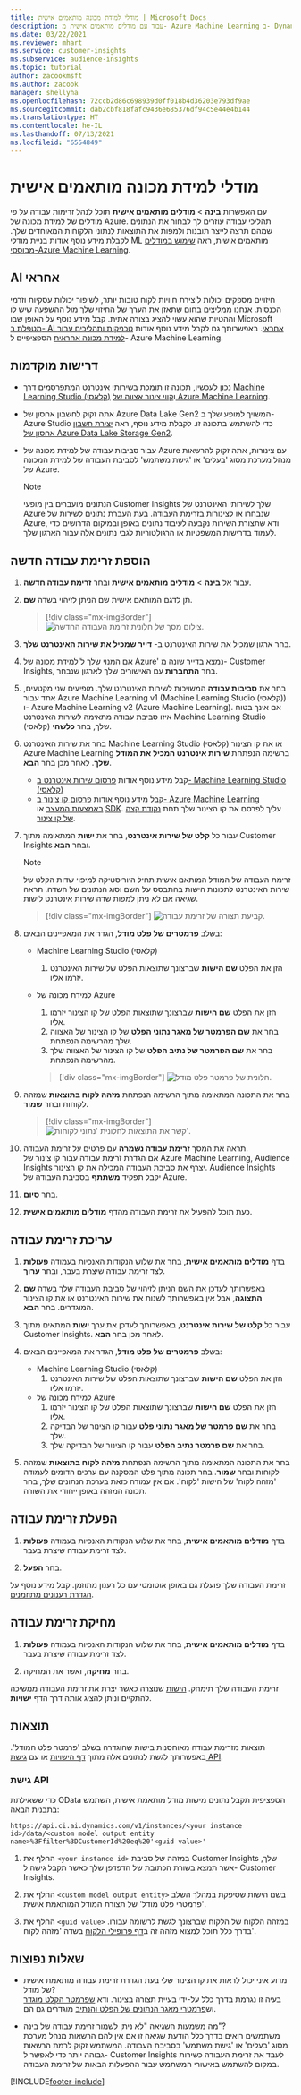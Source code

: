 ```yaml
---
title: מודלי למידת מכונה מותאמים אישית | Microsoft Docs
description: עבוד עם מודלים מותאמים אישית מ- Azure Machine Learning ב- Dynamics 365 Customer Insights.
ms.date: 03/22/2021
ms.reviewer: mhart
ms.service: customer-insights
ms.subservice: audience-insights
ms.topic: tutorial
author: zacookmsft
ms.author: zacook
manager: shellyha
ms.openlocfilehash: 72ccb2d86c698939d0ff018b4d36203e793df9ae
ms.sourcegitcommit: dab2cbf818fafc9436e685376df94c5e44e4b144
ms.translationtype: HT
ms.contentlocale: he-IL
ms.lasthandoff: 07/13/2021
ms.locfileid: "6554849"
---
```

# <a name="custom-machine-learning-models"></a>מודלי למידת מכונה מותאמים אישית

עם האפשרות **בינה** > **מודלים מותאמים אישית** תוכל לנהל זרימות עבודה על פי מודלים של למידת מכונה של Azure. תהליכי עבודה עוזרים לך לבחור את הנתונים שמהם תרצה לייצר תובנות ולמפות את התוצאות לנתוני הלקוחות המאוחדים שלך. לקבלת מידע נוסף אודות בניית מודלי ML מותאמים אישית, ראה [שימוש במודלים מבוססי-Azure Machine Learning](azure-machine-learning-experiments.md).

## <a name="responsible-ai"></a>AI אחראי

חיזויים מספקים יכולות ליצירת חוויות לקוח טובות יותר, לשיפור יכולות עסקיות וזרמי הכנסות. אנחנו ממליצים בחום שתאזן את הערך של החיזוי שלך מול ההשפעה שיש לו וההטיות שהוא עשוי להציג בצורה אתית. קבל מידע נוסף על האופן שבו Microsoft [מטפלת ב- AI אחראי](https://www.microsoft.com/ai/responsible-ai?activetab=pivot1%3aprimaryr6). באפשרותך גם לקבל מידע נוסף אודות [טכניקות ותהליכים עבור למידת מכונה אחראית](/azure/machine-learning/concept-responsible-ml) הספציפיים ל- Azure Machine Learning.

## <a name="prerequisites"></a>דרישות מוקדמות

- נכון לעכשיו, תכונה זו תומכת בשירותי אינטרנט המתפרסמים דרך [Machine Learning Studio (קלאסי)](https://studio.azureml.net) ו[קווי צינור אצווה של Azure Machine Learning](/azure/machine-learning/concept-ml-pipelines).

- אתה זקוק לחשבון אחסון של Azure Data Lake Gen2 המשויך למופע שלך ב- Azure Studio כדי להשתמש בתכונה זו. לקבלת מידע נוסף, ראה [יצירת חשבון אחסון של Azure Data Lake Storage Gen2](/azure/storage/blobs/data-lake-storage-quickstart-create-account).

- עבור סביבות עבודה של למידת מכונה של Azure עם צינורות, אתה זקוק להרשאות מנהל מערכת מסוג 'בעלים' או 'גישת משתמש' לסביבת העבודה של למידת המכונה של Azure.

   > [!NOTE]
   > הנתונים מועברים בין מופעי Customer Insights שלך לשירותי האינטרנט של Azure שנבחרו או לצינורות בזרימת העבודה. בעת העברת נתונים לשירות של Azure, ודא שתצורת השירות נקבעה לעיבוד נתונים באופן ובמיקום הדרושים כדי לעמוד בדרישות המשפטיות או הרגולטוריות לגבי נתונים אלה עבור הארגון שלך.

## <a name="add-a-new-workflow"></a>הוספת זרימת עבודה חדשה

1. עבור אל **בינה** > **מודלים מותאמים אישית** ובחר **זרימת עבודה חדשה**.

1. תן לדגם המותאם אישית שם הניתן לזיהוי בשדה **שם**.

   > [!div class="mx-imgBorder"]
   > ![צילום מסך של חלונית זרימת העבודה החדשה.](media/new-workflowv2.png "צילום מסך של חלונית זרימת העבודה החדשה")

1. בחר ארגון שמכיל את שירות האינטרנט ב- **דייר שמכיל את שירות האינטרנט שלך**.

1. אם המנוי שלך ל'למידת מכונה של Azure' נמצא בדייר שונה מ- Customer Insights, בחר **התחברות** עם האישורים שלך לארגון שנבחר.

1. בחר את **סביבות עבודה** המשויכות לשירות האינטרנט שלך. מופיעים שני מקטעים, אחד עבור Azure Machine Learning v1‏ (Machine Learning Studio (קלאסי)) ו- Azure Machine Learning v2‏ (Azure Machine Learning). אם אינך בטוח איזו סביבת עבודה מתאימה לשירות האינטרנט Machine Learning Studio (קלאסי) שלך, בחר **כלשהי**.

1. בחר את שירות האינטרנט Machine Learning Studio (קלאסי) או את קו הצינור Azure Machine Learning ברשימה הנפתחת **שירות אינטרנט המכיל את המודל שלך**. לאחר מכן בחר **הבא**.
   - קבל מידע נוסף אודות [פרסום שירות אינטרנט ב- Machine Learning Studio (קלאסי)](/azure/machine-learning/studio/deploy-a-machine-learning-web-service#deploy-it-as-a-new-web-service)
   - קבל מידע נוסף אודות [פרסום קו צינור ב- Azure Machine Learning באמצעות המעצב](/azure/machine-learning/concept-ml-pipelines#building-pipelines-with-the-designer) או [SDK](/azure/machine-learning/concept-ml-pipelines#building-pipelines-with-the-python-sdk). עליך לפרסם את קו הצינור שלך תחת [נקודת קצה של קו צינור](/azure/machine-learning/how-to-run-batch-predictions-designer#submit-a-pipeline-run).

1. עבור כל **קלט של שירות אינטרנט**, בחר את **ישות** המתאימה מתוך Customer Insights ובחר **הבא**.
   > [!NOTE]
   > זרימת העבודה של המודל המותאם אישית תחיל היוריסטיקה למיפוי שדות הקלט של שירות האינטרנט לתכונות הישות בהתבסס על השם וסוג הנתונים של השדה. תראה שגיאה אם לא ניתן למפות שדה שירות אינטרנט לישות.

   > [!div class="mx-imgBorder"]
   > ![קביעת תצורה של זרימת עבודה.](media/intelligence-screen2-updated.png "קביעת תצורה של זרימת עבודה")

1. בשלב **פרמטרים של פלט מודל**, הגדר את המאפיינים הבאים:
   - Machine Learning Studio (קלאסי)
      1. הזן את הפלט **שם הישות** שברצונך שתוצאות הפלט של שירות האינטרנט יזרמו אליו.
   - למידת מכונה של Azure
      1. הזן את הפלט **שם הישות** שברצונך שתוצאות הפלט של קו הצינור יזרמו אליו.
      1. בחר את **שם הפרמטר של מאגר נתוני הפלט** של קו הצינור של האצווה שלך מהרשימה הנפתחת.
      1. בחר את **שם הפרמטר של נתיב הפלט** של קו הצינור של האצווה שלך מהרשימה הנפתחת.

      > [!div class="mx-imgBorder"]
      > ![חלונית של פרמטר פלט מודל.](media/intelligence-screen3-outputparameters.png "חלונית של פרמטר פלט מודל")

1. בחר את התכונה המתאימה מתוך הרשימה הנפתחת **מזהה לקוח בתוצאות** שמזהה לקוחות ובחר **שמור**.

   > [!div class="mx-imgBorder"]
   > ![קשר את התוצאות לחלונית 'נתוני לקוחות'.](media/intelligence-screen4-relatetocustomer.png "קשר את התוצאות לחלונית 'נתוני לקוחות'")

1. תראה את המסך **זרימת עבודה נשמרה** עם פרטים על זרימת העבודה.    
   אם הגדרת זרימת עבודה עבור קו צינור של Azure Machine Learning‏, Audience Insights יצרף את סביבת העבודה המכילה את קו הצינור. Audience Insights יקבל תפקיד **משתתף** בסביבת העבודה של Azure.

1. בחר **סיום**.

1. כעת תוכל להפעיל את זרימת העבודה מהדף **מודלים מותאמים אישית**.

## <a name="edit-a-workflow"></a>עריכת זרימת עבודה

1. בדף **מודלים מותאמים אישית**, בחר את שלוש הנקודות האנכיות בעמודה **פעולות** לצד זרימת עבודה שיצרת בעבר, ובחר **ערוך**.

1. באפשרותך לעדכן את השם הניתן לזיהוי של סביבת העבודה שלך בשדה **שם התצוגה**, אבל אין באפשרותך לשנות את שירות האינטרנט או את קו הצינור המוגדרים. בחר **הבא**.

1. עבור כל **קלט של שירות אינטרנט**, באפשרותך לעדכן את ערך **ישות** המתאים מתוך Customer Insights. לאחר מכן בחר **הבא**.

1. בשלב **פרמטרים של פלט מודל**, הגדר את המאפיינים הבאים:
   - Machine Learning Studio (קלאסי)
      1. הזן את הפלט **שם הישות** שברצונך שתוצאות הפלט של שירות האינטרנט יזרמו אליו.
   - למידת מכונה של Azure
      1. הזן את הפלט **שם הישות** שברצונך שתוצאות הפלט של קו הצינור יזרמו אליו.
      1. בחר את **שם פרמטר של מאגר נתוני פלט** עבור קו הצינור של הבדיקה שלך.
      1. בחר את **שם פרמטר נתיב הפלט** עבור קו הצינור של הבדיקה שלך.

1. בחר את התכונה המתאימה מתוך הרשימה הנפתחת **מזהה לקוח בתוצאות** שמזהה לקוחות ובחר **שמור**.
   בחר תכונה מתוך פלט המסקנה עם ערכים הדומים לעמודה 'מזהה לקוח' של הישות 'לקוח'. אם אין עמודה כזאת בערכת הנתונים שלך, בחר תכונה המזהה באופן ייחודי את השורה.

## <a name="run-a-workflow"></a>הפעלת זרימת עבודה

1. בדף **מודלים מותאמים אישית**, בחר את שלוש הנקודות האנכיות בעמודה **פעולות** לצד זרימת עבודה שיצרת בעבר.

1. בחר **הפעל**.

זרימת העבודה שלך פועלת גם באופן אוטומטי עם כל רענון מתוזמן. קבל מידע נוסף על [הגדרת רענונים מתוזמנים](system.md#schedule-tab).

## <a name="delete-a-workflow"></a>מחיקת זרימת עבודה

1. בדף **מודלים מותאמים אישית**, בחר את שלוש הנקודות האנכיות בעמודה **פעולות** לצד זרימת עבודה שיצרת בעבר.

1. בחר **מחיקה**, ואשר את המחיקה.

זרימת העבודה שלך תימחק. [הישות](entities.md) שנוצרה כאשר יצרת את זרימת העבודה ממשיכה להתקיים וניתן להציג אותה דרך הדף **ישויות**.

## <a name="results"></a>תוצאות

תוצאות מזרימת עבודה מאוחסנות בישות שהוגדרה בשלב 'פרמטר פלט המודל'. באפשרותך לגשת לנתונים אלה מתוך [דף הישויות](entities.md) או עם [גישת API](apis.md).

### <a name="api-access"></a>גישת API

כדי ששאילתת OData הספציפית תקבל נתונים מישות מודל מותאמת אישית, השתמש בתבנית הבאה:

`https://api.ci.ai.dynamics.com/v1/instances/<your instance id>/data/<custom model output entity name>%3Ffilter%3DCustomerId%20eq%20'<guid value>'`

1. החלף את `<your instance id>` במזהה של סביבת Customer Insights שלך, אשר תמצא בשורת הכתובת של הדפדפן שלך כאשר תקבל גישה ל- Customer Insights.

1. החלף את `<custom model output entity>` בשם הישות שסיפקת במהלך השלב 'פרמטרי פלט מודל' של תצורת המודל המותאמת אישית.

1. החלף את `<guid value>` במזהה הלקוח של הלקוח שברצונך לגשת לרשומה עבורו. בדרך כלל תוכל למצוא מזהה זה ב[דף פרופילי הלקוח](customer-profiles.md) בשדה 'מזהה לקוח'.

## <a name="frequently-asked-questions"></a>שאלות נפוצות

- מדוע איני יכול לראות את קו הצינור שלי בעת הגדרת זרימת עבודה מותאמת אישית של מודל?    
  בעיה זו נגרמת בדרך כלל על-ידי בעיית תצורה בצינור. ודא [שפרמטר הקלט מוגדר](azure-machine-learning-experiments.md#dataset-configuration) וש[פרמטרי מאגר הנתונים של הפלט והנתיב](azure-machine-learning-experiments.md#import-pipeline-data-into-customer-insights) מוגדרים גם הם.

- מה משמעות השגיאה "לא ניתן לשמור זרימת עבודה של בינה"?    
  משתמשים רואים בדרך כלל הודעת שגיאה זו אם אין להם הרשאות מנהל מערכת מסוג 'בעלים' או 'גישת משתמש' בסביבת העבודה. המשתמש זקוק לרמת הרשאות גבוהה יותר כדי לאפשר ל- Customer Insights לעבד את זרימת העבודה כשירות במקום להשתמש באישורי המשתמש עבור ההפעלות הבאות של זרימת העבודה.

[!INCLUDE[footer-include](../includes/footer-banner.md)]
